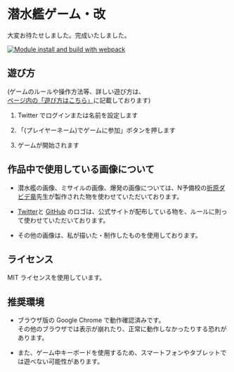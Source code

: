 # 潜水艦ゲーム・改
大変お待たせしました。完成いたしました。

[![Module install and build with webpack](https://github.com/Udon-japanese/submarine-online/actions/workflows/main.yml/badge.svg)](https://github.com/Udon-japanese/submarine-online/actions/workflows/main.yml)
## 遊び方
(ゲームのルールや操作方法等、詳しい遊び方は、[ページ内の「遊び方はこちら」](https://udon-japanese-submarine-online.onrender.com/)に記載しております)
1. Twitter でログインまたは名前を設定します

2. 「(プレイヤーネーム)でゲームに参加」ボタンを押します

3. ゲームが開始されます

## 作品中で使用している画像について
- 潜水艦の画像、ミサイルの画像、爆発の画像については、N予備校の[折原ダビデ竜](https://github.com/DDRAGON)先生が製作された物を使わせていただいております。

- [Twitter](https://about.twitter.com/ja/who-we-are/brand-toolkit)と
[GitHub](https://github.com/logos)
のロゴは、公式サイトが配布している物を、ルールに則って使わせていただいております。

- その他の画像は、私が描いた・制作したものを使用しております。

## ライセンス
MIT ライセンスを使用しています。

## 推奨環境
- ブラウザ版の Google Chrome で動作確認済みです。  
その他のブラウザでは表示が崩れたり、正常に動作しなかったりする恐れがあります。

- また、ゲーム中キーボードを使用するため、スマートフォンやタブレットでは遊べない可能性があります。
